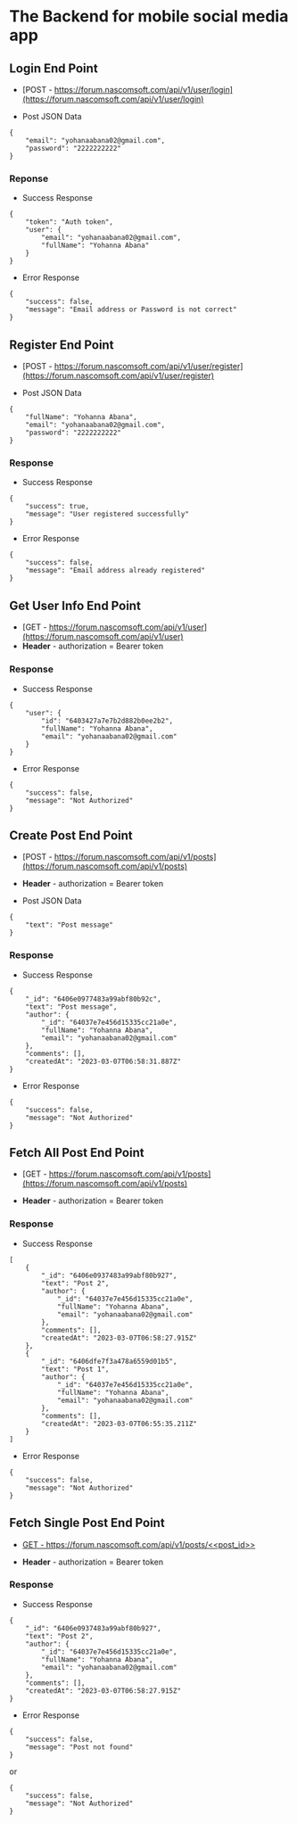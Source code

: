 # The Backend for mobile social media app


## Login End Point
- [POST - https://forum.nascomsoft.com/api/v1/user/login](https://forum.nascomsoft.com/api/v1/user/login)

- Post JSON Data
```
{
	"email": "yohanaabana02@gmail.com",
	"password": "2222222222"
}
```
### Reponse
- Success Response
```
{
	"token": "Auth token",
	"user": {
		"email": "yohanaabana02@gmail.com",
		"fullName": "Yohanna Abana"
	}
}
```
- Error Response
```
{
	"success": false,
	"message": "Email address or Password is not correct"
}
```

## Register End Point

- [POST - https://forum.nascomsoft.com/api/v1/user/register](https://forum.nascomsoft.com/api/v1/user/register)

- Post JSON Data
```
{
	"fullName": "Yohanna Abana",
	"email": "yohanaabana02@gmail.com",
	"password": "2222222222"
}
```

### Response
- Success Response
```
{
	"success": true,
	"message": "User registered successfully"
}
```
- Error Response
```
{
	"success": false,
	"message": "Email address already registered"
}
```

## Get User Info End Point

- [GET - https://forum.nascomsoft.com/api/v1/user](https://forum.nascomsoft.com/api/v1/user)
- **Header** - authorization = Bearer token

### Response

- Success Response
```
{
	"user": {
		"id": "6403427a7e7b2d882b0ee2b2",
		"fullName": "Yohanna Abana",
		"email": "yohanaabana02@gmail.com"
	}
}
```

- Error Response
```
{
	"success": false,
	"message": "Not Authorized"
}
```

## Create Post End Point

- [POST - https://forum.nascomsoft.com/api/v1/posts](https://forum.nascomsoft.com/api/v1/posts)

- **Header** - authorization = Bearer token

- Post JSON Data
```
{
	"text": "Post message"
}
```

### Response

- Success Response
```
{
	"_id": "6406e0977483a99abf80b92c",
	"text": "Post message",
	"author": {
		"_id": "64037e7e456d15335cc21a0e",
		"fullName": "Yohanna Abana",
		"email": "yohanaabana02@gmail.com"
	},
	"comments": [],
	"createdAt": "2023-03-07T06:58:31.887Z"
}
```

- Error Response
```
{
	"success": false,
	"message": "Not Authorized"
}
```

## Fetch All Post End Point

- [GET - https://forum.nascomsoft.com/api/v1/posts](https://forum.nascomsoft.com/api/v1/posts)

- **Header** - authorization = Bearer token

### Response

- Success Response
```
[
	{
		"_id": "6406e0937483a99abf80b927",
		"text": "Post 2",
		"author": {
			"_id": "64037e7e456d15335cc21a0e",
			"fullName": "Yohanna Abana",
			"email": "yohanaabana02@gmail.com"
		},
		"comments": [],
		"createdAt": "2023-03-07T06:58:27.915Z"
	},
	{
		"_id": "6406dfe7f3a478a6559d01b5",
		"text": "Post 1",
		"author": {
			"_id": "64037e7e456d15335cc21a0e",
			"fullName": "Yohanna Abana",
			"email": "yohanaabana02@gmail.com"
		},
		"comments": [],
		"createdAt": "2023-03-07T06:55:35.211Z"
	}
]
```

- Error Response
```
{
	"success": false,
	"message": "Not Authorized"
}
```

## Fetch Single Post End Point

- [GET - https://forum.nascomsoft.com/api/v1/posts/<<post_id>>](https://forum.nascomsoft.com/api/v1/posts/<<post_id>>)

- **Header** - authorization = Bearer token

### Response

- Success Response
```
{
	"_id": "6406e0937483a99abf80b927",
	"text": "Post 2",
	"author": {
		"_id": "64037e7e456d15335cc21a0e",
		"fullName": "Yohanna Abana",
		"email": "yohanaabana02@gmail.com"
	},
	"comments": [],
	"createdAt": "2023-03-07T06:58:27.915Z"
}
```

- Error Response
```
{
	"success": false,
	"message": "Post not found"
}
```
or
```
{
	"success": false,
	"message": "Not Authorized"
}
```